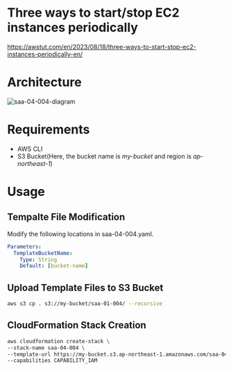# Three ways to start/stop EC2 instances periodically

https://awstut.com/en/2023/08/18/three-ways-to-start-stop-ec2-instances-periodically-en/

# Architecture

![saa-04-004-diagram](https://github.com/awstut-an-r/awstut-fa/assets/84276199/858c84fa-25e6-49c7-ae65-e603f332209d)

# Requirements

* AWS CLI
* S3 Bucket(Here, the bucket name is *my-bucket* and region is *ap-northeast-1*)

# Usage

## Tempalte File Modification

Modify the following locations in saa-04-004.yaml.

```yaml
Parameters:
  TemplateBucketName:
    Type: String
    Default: [bucket-name]
```

## Upload  Template Files to S3 Bucket

```bash
aws s3 cp . s3://my-bucket/saa-01-004/ --recursive
```

## CloudFormation Stack Creation

```bash
aws cloudformation create-stack \
--stack-name saa-04-004 \
--template-url https://my-bucket.s3.ap-northeast-1.amazonaws.com/saa-04-004/saa-04-004.yaml \
--capabilities CAPABILITY_IAM
```

